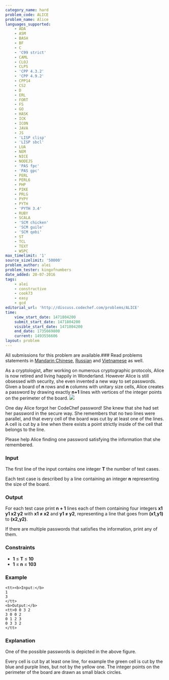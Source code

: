 ```yaml
---
category_name: hard
problem_code: ALICE
problem_name: Alice
languages_supported:
    - ADA
    - ASM
    - BASH
    - BF
    - C
    - 'C99 strict'
    - CAML
    - CLOJ
    - CLPS
    - 'CPP 4.3.2'
    - 'CPP 4.9.2'
    - CPP14
    - CS2
    - D
    - ERL
    - FORT
    - FS
    - GO
    - HASK
    - ICK
    - ICON
    - JAVA
    - JS
    - 'LISP clisp'
    - 'LISP sbcl'
    - LUA
    - NEM
    - NICE
    - NODEJS
    - 'PAS fpc'
    - 'PAS gpc'
    - PERL
    - PERL6
    - PHP
    - PIKE
    - PRLG
    - PYPY
    - PYTH
    - 'PYTH 3.4'
    - RUBY
    - SCALA
    - 'SCM chicken'
    - 'SCM guile'
    - 'SCM qobi'
    - ST
    - TCL
    - TEXT
    - WSPC
max_timelimit: '1'
source_sizelimit: '50000'
problem_author: alei
problem_tester: kingofnumbers
date_added: 20-07-2016
tags:
    - alei
    - constructive
    - cook73
    - easy
    - gcd
editorial_url: 'http://discuss.codechef.com/problems/ALICE'
time:
    view_start_date: 1471804200
    submit_start_date: 1471804200
    visible_start_date: 1471804200
    end_date: 1735669800
    current: 1493556606
layout: problem
---
```

All submissions for this problem are available.###  Read problems statements in [Mandarin Chinese](http://www.codechef.com/download/translated/COOK73/mandarin/ALICE.pdf), [Russian](http://www.codechef.com/download/translated/COOK73/russian/ALICE.pdf) and [Vietnamese](http://www.codechef.com/download/translated/COOK73/vietnamese/ALICE.pdf) as well.

As a cryptologist, after working on numerous cryptographic protocols, Alice is now retired and living happily in Wonderland. However Alice is still obsessed with security, she even invented a new way to set passwords. Given a board of **n** rows and **n** columns with unitary size cells, Alice creates a password by drawing exactly **n+1** lines with vertices of the integer points on the perimeter of the board. ![](https://s3.amazonaws.com/codechef_shared/download/upload/tiles.png)

One day Alice forgot her CodeChef password! She knew that she had set her password in the secure way. She remembers that no two lines were parallel, and that every cell of the board was cut by at least one of the lines. A cell is cut by a line when there exists a point strictly inside of the cell that belongs to the line.

Please help Alice finding one password satisfying the information that she remembered.

### Input

The first line of the input contains one integer **T** the number of test cases.

Each test case is described by a line containing an integer **n** representing the size of the board.

### Output

For each test case print **n + 1** lines each of them containing four integers **x1 y1 x2 y2** with **x1 ≠ x2** and **y1 ≠ y2**, representing a line that goes from **(x1,y1)** to **(x2,y2)**.

If there are multiple passwords that satisfies the information, print any of them.

### Constraints

- **1** ≤ **T** ≤ **10**
- **1** ≤ **n** ≤ **103**

### Example

```
<tt><b>Input:</b>
1
3
</tt>
<b>Output:</b>
<tt>0 0 3 2
3 0 0 2
0 1 2 3
0 3 3 2
</tt>
```
### Explanation

One of the possible passwords is depicted in the above figure.

Every cell is cut by at least one line, for example the green cell is cut by the blue and purple lines, but not by the yellow one. The integer points on the perimeter of the board are drawn as small black circles.